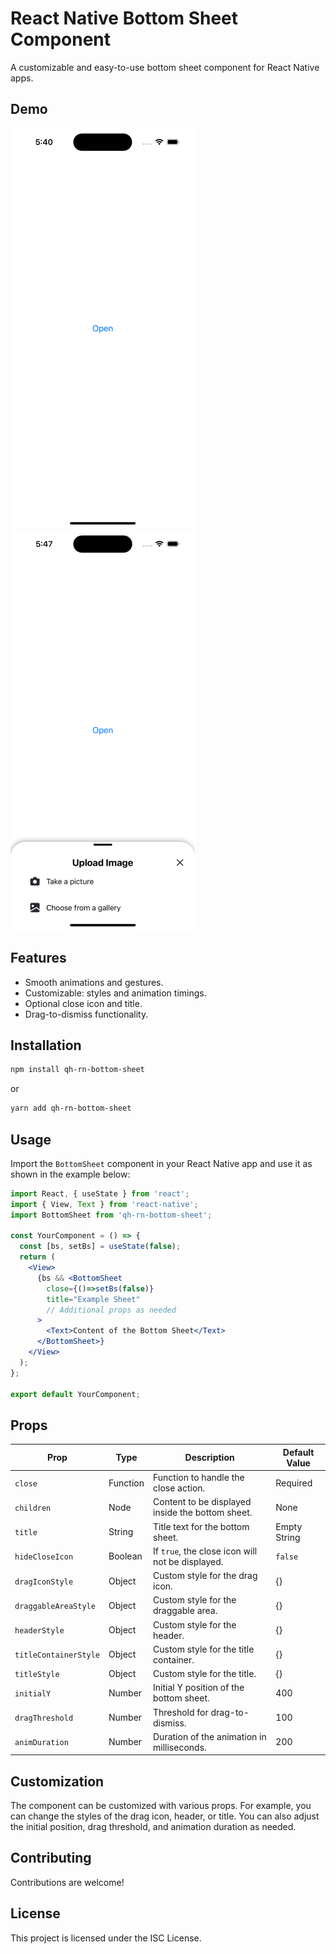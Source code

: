 
# React Native Bottom Sheet Component

A customizable and easy-to-use bottom sheet component for React Native apps.

## Demo

![Bottom Sheet Demo Gif](https://raw.githubusercontent.com/Quiet-Hunter/rn-bottom-sheet/main/rn-bottom-sheet.gif)
![Bottom Sheet Demo Image](https://raw.githubusercontent.com/Quiet-Hunter/rn-bottom-sheet/main/rn-bottom-sheet.png)

## Features

- Smooth animations and gestures.
- Customizable: styles and animation timings.
- Optional close icon and title.
- Drag-to-dismiss functionality.

## Installation

```bash
npm install qh-rn-bottom-sheet
```

or

```bash
yarn add qh-rn-bottom-sheet
```

## Usage

Import the `BottomSheet` component in your React Native app and use it as shown in the example below:

```jsx
import React, { useState } from 'react';
import { View, Text } from 'react-native';
import BottomSheet from 'qh-rn-bottom-sheet';

const YourComponent = () => {
  const [bs, setBs] = useState(false);
  return (
    <View>
      {bs && <BottomSheet
        close={()=>setBs(false)}
        title="Example Sheet"
        // Additional props as needed
      >
        <Text>Content of the Bottom Sheet</Text>
      </BottomSheet>}
    </View>
  );
};

export default YourComponent;
```

## Props

| Prop                 | Type     | Description                                   | Default Value |
| -------------------- | -------- | --------------------------------------------- | ------------- |
| `close`              | Function | Function to handle the close action.          | Required      |
| `children`           | Node     | Content to be displayed inside the bottom sheet. | None        |
| `title`              | String   | Title text for the bottom sheet.              | Empty String  |
| `hideCloseIcon`      | Boolean  | If `true`, the close icon will not be displayed. | `false`     |
| `dragIconStyle`      | Object   | Custom style for the drag icon.               | {}            |
| `draggableAreaStyle` | Object   | Custom style for the draggable area.          | {}            |
| `headerStyle`        | Object   | Custom style for the header.                  | {}            |
| `titleContainerStyle`| Object   | Custom style for the title container.         | {}            |
| `titleStyle`         | Object   | Custom style for the title.                   | {}            |
| `initialY`           | Number   | Initial Y position of the bottom sheet.       | 400           |
| `dragThreshold`      | Number   | Threshold for drag-to-dismiss.                | 100           |
| `animDuration`       | Number   | Duration of the animation in milliseconds.    | 200           |

## Customization

The component can be customized with various props. For example, you can change the styles of the drag icon, header, or title. You can also adjust the initial position, drag threshold, and animation duration as needed.

## Contributing

Contributions are welcome!

## License

This project is licensed under the ISC License.